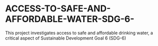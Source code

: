# ACCESS-TO-SAFE-AND-AFFORDABLE-WATER-SDG-6-
This project investigates access to safe and affordable drinking water, a critical aspect of Sustainable Development Goal 6 (SDG-6)

